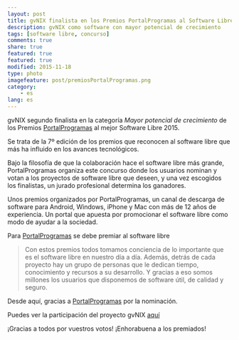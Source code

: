 ```yaml
---
layout: post
title: gvNIX finalista en los Premios PortalProgramas al Software Libre
description: gvNIX como software con mayor potencial de crecimiento
tags: [software libre, concurso]
comments: true
share: true
featured: true
featured: true
modified: 2015-11-18
type: photo
imagefeature: post/premiosPortalProgramas.png
category:
    - es
lang: es
---
```


gvNIX segundo finalista en la categoría _Mayor potencial de crecimiento_ de los
Premios [PortalProgramas](http://www.portalprogramas.com) al mejor Software Libre 2015.

Se trata de la 7º edición de los premios que reconocen al software libre que más
ha influido en los avances tecnológicos.

Bajo la filosofía de que la colaboración hace el software libre más grande,
PortalProgramas organiza este concurso donde
los usuarios nominan y votan a los proyectos de software libre que deseen, y
una vez escogidos los finalistas, un jurado profesional determina los ganadores.

Unos premios organizados por PortalProgramas, un canal de descarga de software
para Android, Windows, iPhone y Mac con más de 12 años de experiencia.
Un portal que apuesta por promocionar el software libre como modo de ayudar a la sociedad.

Para [PortalProgramas](http://www.portalprogramas.com) se debe premiar al software libre

>Con estos premios todos tomamos conciencia de lo importante que es el software
>libre en nuestro día a día.
>Además, detrás de cada proyecto hay un grupo de personas que le dedican tiempo,
>conocimiento y recursos a su desarrollo.
>Y gracias a eso somos millones los usuarios que disponemos de software útil,
>de calidad y seguro.


Desde aquí, gracias a [PortalProgramas](http://www.portalprogramas.com) por la nominación.

Puedes ver la participación del proyecto gvNIX [aquí](http://www.portalprogramas.com/software-libre/premios/proyecto/gvNIX)

¡Gracias a todos por vuestros votos! ¡Enhorabuena a los premiados!



